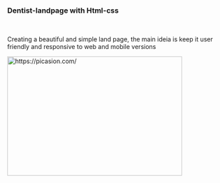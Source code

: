 ### Dentist-landpage with Html-css 
<br/>
<p>Creating a beautiful and simple land page, the main ideia is keep it user friendly and responsive to web and mobile versions</p>
<a href="https://picasion.com/"><img src="https://i.picasion.com/pic90/d7235fc17dfad5d681ffcbdfefa9338d.gif" width="400" height="272" border="0" alt="https://picasion.com/" />
